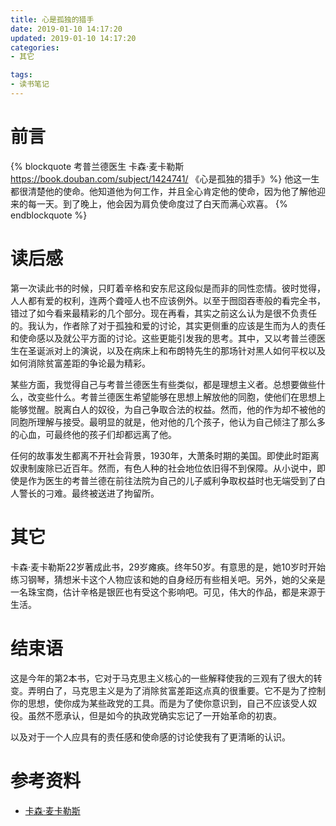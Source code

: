 ```yaml
---
title: 心是孤独的猎手
date: 2019-01-10 14:17:20
updated: 2019-01-10 14:17:20
categories:
- 其它

tags:
- 读书笔记
---
```

# 前言
{% blockquote 考普兰德医生 卡森·麦卡勒斯 https://book.douban.com/subject/1424741/ 《心是孤独的猎手》%}
他这一生都很清楚他的使命。他知道他为何工作，并且全心肯定他的使命，因为他了解他迎来的每一天。到了晚上，他会因为肩负使命度过了白天而满心欢喜。
{% endblockquote %}

<!-- more -->
# 读后感
第一次读此书的时候，只盯着辛格和安东尼这段似是而非的同性恋情。彼时觉得，人人都有爱的权利，连两个聋哑人也不应该例外。以至于囫囵吞枣般的看完全书，错过了如今看来最精彩的几个部分。现在再看，其实之前这么认为是很不负责任的。我认为，作者除了对于孤独和爱的讨论，其实更侧重的应该是生而为人的责任和使命感以及就公平方面的讨论。这些更能引发我的思考。其中，又以考普兰德医生在圣诞派对上的演说，以及在病床上和布朗特先生的那场针对黑人如何平权以及如何消除贫富差距的争论最为精彩。

某些方面，我觉得自己与考普兰德医生有些类似，都是理想主义者。总想要做些什么，改变些什么。考普兰德医生希望能够在思想上解放他的同胞，使他们在思想上能够觉醒。脱离白人的奴役，为自己争取合法的权益。然而，他的作为却不被他的同胞所理解与接受。最明显的就是，他对他的几个孩子，他认为自己倾注了那么多的心血，可最终他的孩子们却都远离了他。

任何的故事发生都离不开社会背景，1930年，大萧条时期的美国。即使此时距离奴隶制废除已近百年。然而，有色人种的社会地位依旧得不到保障。从小说中，即使是作为医生的考普兰德在前往法院为自己的儿子威利争取权益时也无端受到了白人警长的刁难。最终被送进了拘留所。

# 其它
卡森·麦卡勒斯22岁著成此书，29岁瘫痪。终年50岁。有意思的是，她10岁时开始练习钢琴，猜想米卡这个人物应该和她的自身经历有些相关吧。另外，她的父亲是一名珠宝商，估计辛格是银匠也有受这个影响吧。可见，伟大的作品，都是来源于生活。

# 结束语
这是今年的第2本书，它对于马克思主义核心的一些解释使我的三观有了很大的转变。弄明白了，马克思主义是为了消除贫富差距这点真的很重要。它不是为了控制你的思想，使你成为某些政党的工具。而是为了使你意识到，自己不应该受人奴役。虽然不愿承认，但是如今的执政党确实忘记了一开始革命的初衷。

以及对于一个人应具有的责任感和使命感的讨论使我有了更清晰的认识。

# 参考资料
- [卡森·麦卡勒斯](https://zh.wikipedia.org/zh-hans/%E5%8D%A1%E6%A3%AE%C2%B7%E9%BA%A6%E5%8D%A1%E5%8B%92%E6%96%AF)
